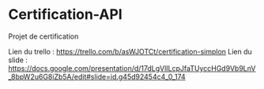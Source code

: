 # Certification-API
Projet de certification

Lien du trello : https://trello.com/b/asWJOTCt/certification-simplon
Lien du slide : https://docs.google.com/presentation/d/17dLgVlILcpJfaTUyccHGd9Vb9LnV_8bpW2u6G8iZb5A/edit#slide=id.g45d92454c4_0_174


